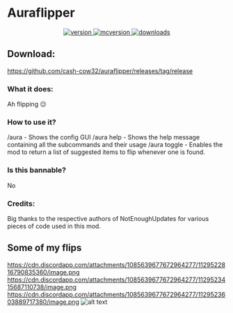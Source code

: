 # Auraflipper
<p align="center">
  <a href="https://github.com/cash-cow32/auraflipper/releases/tag/release" target="_blank">
    <img alt="version" src="https://img.shields.io/badge/RELEASE-2.0-blueviolet?color=%239f00ff&style=for-the-badge" />
  </a>
  <a href="https://files.minecraftforge.net/net/minecraftforge/forge/index_1.8.9.html" target="_blank">
    <img alt="mcversion" src="https://img.shields.io/badge/MC%20Version-1.8.9-blue?color=%239f00ff&style=for-the-badge" />
  </a>
  <a href="https://github.com/cash-cow32/auraflipper/releases/tag/release" target="_blank">
    <img alt="downloads" src="https://img.shields.io/badge/DOWNLOADS-1.2k-a?color=%239f00ff&style=for-the-badge" />
    </a>
</p>

## Download:
https://github.com/cash-cow32/auraflipper/releases/tag/release

### What it does:
Ah flipping 😐

### How to use it?
/aura - Shows the config GUI
/aura help - Shows the help message containing all the subcommands and their usage
/aura toggle - Enables the mod to return a list of suggested items to flip whenever one is found.


### Is this bannable?
No

 ### Credits:
Big thanks to the respective authors of NotEnoughUpdates for various pieces of code used in this mod.

## Some of my flips
https://cdn.discordapp.com/attachments/1085639677672964277/1129522816790835360/image.png
https://cdn.discordapp.com/attachments/1085639677672964277/1129523415687110738/image.png
https://cdn.discordapp.com/attachments/1085639677672964277/1129523603889717380/image.png
![alt text](https://cdn.discordapp.com/attachments/1085639677672964277/1129523603889717380/image.png)
